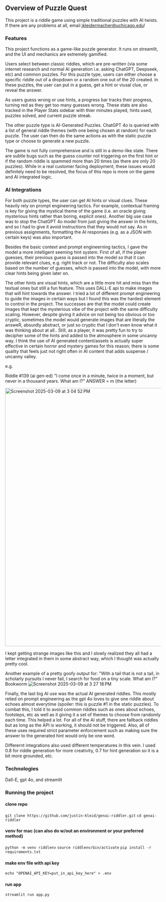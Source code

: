 ## Overview of Puzzle Quest

This project is a riddle game using simple traditional puzzles with AI twists.
If there are any problems at all, email jkleidermacher@uchicago.edu!


### Features

This project functions as a game-like puzzle generator. It runs on streamlit, and the UI and mechanics are
extremely gamified.

Users select between classic riddles, which are pre-written (via some internet research and normal AI generation i.e. asking ChatGPT, Deepseek, etc)
and common puzzles. For this puzzle type, users can either choose a specific riddle out of a dropdown or a random one out of the 20 created.
In these puzzles, the user can put in a guess, get a hint or viusal clue, or reveal the answer.

As users guess wrong or use hints, a progress bar tracks their progress, turning red as they get too many guesses wrong. These stats are also 
tracked in the Player Stats sidebar with thier minutes played, hints used, puzzles solved, and current puzzle streak. 

The other puzzle type is AI-Generated Puzzles. ChatGPT 4o is queried with a list of general riddle themes (with one being chosen at random)
for each puzzle. The user can then do the same actions as with the static puzzle type or choose to generate a new puzzle.

The game is not fully comprehensive and is still in a demo-like state. There are subtle bugs such as the guess counter not triggering on the first hint or
if the random riddle is spammed more than 20 times (as there are only 20 puzzles). While in a real customer facing deployment, these issues would definitely need to
be resolved, the focus of this repo is more on the game and AI integrated logic.

### AI Integrations

For both puzzle types, the user can get AI hints or visual clues. These heavily rely on prompt engineering tactics.
For example, contextual framing is key for giving the mystical theme of the game (i.e. an oracle giving mysterious hints rather 
than boring, explicit ones). Another big use case was to stop the ChatGPT 4o model from just giving the answer in the hints, and so I had
to give it avoid instructions that they would not say. As in previous assignments, formatting the AI responses (e.g. as a JSON with certain keys)
was also important.

Besides the basic context and prompt engineerning tactics, I gave the model a more intelligent seeming hint system. First of all, if the player guesses,
their previous guess is passed into the model so that it can provide relevant clues, e.g. right track or not. The difficulty also scales based on the 
number of guesses, which is passed into the model, with more clear hints being given later on.

The other hints are visual hints, which are a little more hit and miss than the textual ones but still a fun feature. This uses DALL-E api to make images
that will hint towards the answer. I tried a lot of different prompt engineering to guide the images in certain ways but I found this was the hardest element to 
control in the project. The successes are that the model could create images that kept the mysterious vibe of the project with the
same difficulty scaling. However, despite giving it advice on not 
being too obvious or too cryptic, sometimes the model would generate images that are literally the answeR, absurdly abstract, or just so cryptic that
I don't even know what it was thinking about at all.. Still, as a player, it was pretty fun to try to decipher some of the hints and added to the 
atmosphere in some uncanny way. I think the use of AI generated content/assets is actually super effective in certain horror and mystery games for
this reason; there is some quality that feels just not right often in AI content that adds suspense / uncanny valley.

e.g.

Riddle #139 (ai gen-ed)
"I come once in a minute, twice in a moment, but never in a thousand years. What am I?" ANSWER = m (the letter)

<img width="834" alt="Screenshot 2025-03-09 at 3 04 52 PM" src="https://github.com/user-attachments/assets/3c7d08ce-d8f7-44d8-8d77-91bf50324748" />

I kept getting strange images like this and I slowly realized they all had a letter integrated in them in some abstract way, which I thought was actually
pretty cool.

Another example of a pretty goofy output for:
"With a tail that is not a tail, in scholarly pursuits I never fail, I search for food on a tiny scale. What am I?" Bookworm
![Screenshot 2025-03-09 at 3 27 18 PM](https://github.com/user-attachments/assets/713e140e-35b7-477e-8076-703e33519cb5)


Finally, the last big AI use was the actual AI generated riddles. This mostly relied on prompt engineering as the gpt 4o loves to give one riddle about 
echoes almost everytime (spoiler: this is puzzle #1 in the static puzzles). To combat this, I told it to avoid common riddles such as ones about echoes, footsteps, etc
as well as it giving it a set of themes to choose from randomly each time. This helped a lot. For all of the AI stuff, there are fallback riddles but as long as the API
is working, it should not be triggered. Also, all of these uses required strict parameter enforcement such as making sure the answer to the generated hint would only be one word.

Differernt integrations also used different temperatures in this vein. I used 0.8 for riddle generation for more creativity, 0.7 for hint generation so it is a bit more grounded, etc.

### Technologies

Dall-E, gpt 4o, and streamlit

### Running the project

#### clone repo
``git clone https://github.com/justin-kleid/genai-riddler.git``
``cd genai-riddler``

#### venv for mac (can also do w/out an environment or your preferred method)
``python -m venv riddlenv``
``source riddlenv/bin/activate``
``pip install -r requirements.txt``

#### make env file with api key
``echo "OPENAI_API_KEY=put_in_api_key_here" > .env``

#### run app
``streamlit run app.py``

